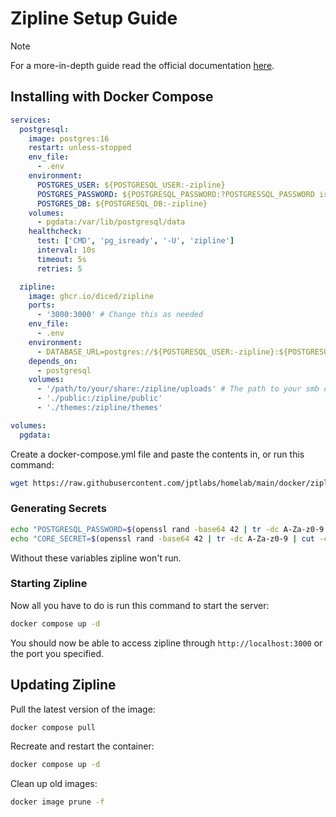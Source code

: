 # Zipline Setup Guide

> [!NOTE]
> For a more-in-depth guide read the official documentation [here](https://github.com/diced/zipline).
>

## Installing with Docker Compose

```yml
services:
  postgresql:
    image: postgres:16
    restart: unless-stopped
    env_file:
      - .env
    environment:
      POSTGRES_USER: ${POSTGRESQL_USER:-zipline}
      POSTGRES_PASSWORD: ${POSTGRESQL_PASSWORD:?POSTGRESSQL_PASSWORD is required}
      POSTGRES_DB: ${POSTGRESQL_DB:-zipline}
    volumes:
      - pgdata:/var/lib/postgresql/data
    healthcheck:
      test: ['CMD', 'pg_isready', '-U', 'zipline']
      interval: 10s
      timeout: 5s
      retries: 5

  zipline:
    image: ghcr.io/diced/zipline
    ports:
      - '3000:3000' # Change this as needed
    env_file:
      - .env
    environment:
      - DATABASE_URL=postgres://${POSTGRESQL_USER:-zipline}:${POSTGRESQL_PASSWORD}@postgresql:5432/${POSTGRESQL_DB:-zipline}
    depends_on:
      - postgresql
    volumes:
      - '/path/to/your/share:/zipline/uploads' # The path to your smb or nfs share
      - './public:/zipline/public'
      - './themes:/zipline/themes'

volumes:
  pgdata:
```

Create a docker-compose.yml file and paste the contents in, or run this command:

```bash
wget https://raw.githubusercontent.com/jptlabs/homelab/main/docker/zipline/docker-compose.yml
```

### Generating Secrets

```bash
echo "POSTGRESQL_PASSWORD=$(openssl rand -base64 42 | tr -dc A-Za-z0-9 | cut -c -32 | tr -d '\n')" > .env
echo "CORE_SECRET=$(openssl rand -base64 42 | tr -dc A-Za-z0-9 | cut -c -32 | tr -d '\n')" >> .env
```

Without these variables zipline won't run.

### Starting Zipline

Now all you have to do is run this command to start the server:

```bash
docker compose up -d
```

You should now be able to access zipline through `http://localhost:3000` or the port you specified.

## Updating Zipline

Pull the latest version of the image:

```bash
docker compose pull
```

Recreate and restart the container:

```bash
docker compose up -d
```

Clean up old images:

```bash
docker image prune -f
```
